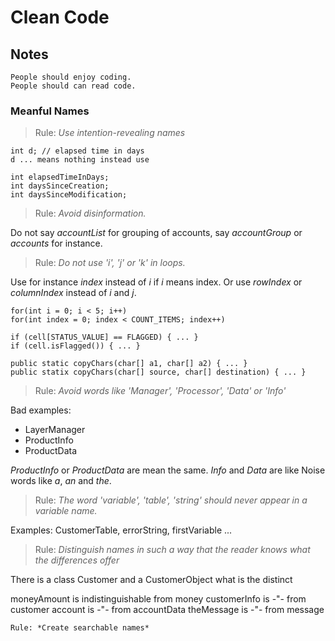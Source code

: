 # Clean Code

## Notes

    People should enjoy coding.
    People should can read code.

### Meanful Names

> Rule: *Use intention-revealing names*


    int d; // elapsed time in days
    d ... means nothing instead use

    int elapsedTimeInDays;
    int daysSinceCreation;
    int daysSinceModification;

> Rule: *Avoid disinformation.*

Do not say *accountList* for grouping of accounts, say *accountGroup* or *accounts* for instance.

> Rule: *Do not use 'i', 'j' or 'k' in loops.*

Use for instance *index* instead of *i* if *i* means index.
Or use *rowIndex* or *columnIndex* instead of *i* and *j*.

    for(int i = 0; i < 5; i++)
    for(int index = 0; index < COUNT_ITEMS; index++)

    if (cell[STATUS_VALUE] == FLAGGED) { ... }
    if (cell.isFlagged()) { ... }

    public static copyChars(char[] a1, char[] a2) { ... }
    public statix copyChars(char[] source, char[] destination) { ... }


> Rule: *Avoid words like 'Manager', 'Processor', 'Data' or 'Info'*
 
Bad examples:
  - LayerManager
  - ProductInfo
  - ProductData

*ProductInfo* or *ProductData* are mean the same.
*Info* and *Data* are like Noise words like *a*, *an* and *the*.

> Rule: *The word 'variable', 'table', 'string' should never appear in a variable name.*

Examples: CustomerTable, errorString, firstVariable ...

> Rule: *Distinguish names in such a way that the reader knows what the differences offer*

There is a class Customer and a CustomerObject what is the distinct

moneyAmount is indistinguishable from money
customerInfo is -"- from customer
account is -"- from accountData
theMessage is -"- from message

    Rule: *Create searchable names*

